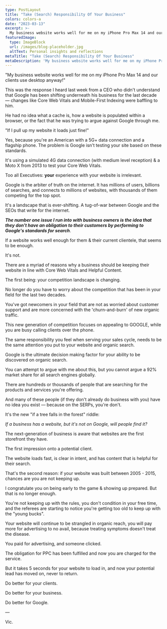 ```yaml
---
type: PostLayout
title: "Take (Search) Responsibility Of Your Business"
colors: colors-a
date: "2023-03-13"
excerpt: >-
  My business website works well for me on my iPhone Pro Max 14 and our clients use desktop anyway!...
featuredImage:
  type: ImageBlock
  url: /images/blog-placeholder.jpg
  altText: Personal insights and reflections
metaTitle: "Take (Search) Responsibility Of Your Business"
metaDescription: 'My business website works well for me on my iPhone Pro Max 14 and our clients use desktop anyway!...'
---
```

"My business website works well for me on my iPhone Pro Max 14 and our clients use desktop anyway!"

This was the response I heard last week from a CEO who didn't understand that Google has been shifting underneath his business for the last decade — changes like Core Web Vitals and Mobile-First Indexing were baffling to him.

He had no idea what a cache is, how a website is populated within a browser, or the fact that he was trying to argue against Google through me.

"If I pull up my website it loads just fine!"

Yes, because you're an American with a 5G+ data connection and a flagship phone. The problem is Google isn't testing your site based on these standards.

It's using a simulated 4G data connection (with medium level reception) & a Moto X from 2013 to test your Core Web Vitals.

Too all Executives: **your** experience with your website is irrelevant.

Google is the arbiter of truth on the internet. It has millions of users, billions of searches, and connects to millions of websites, with thousands of them competing for the top spot.

It's a landscape that is ever-shifting. A tug-of-war between Google and the SEOs that write for the internet.

***The number one issue I run into with business owners is the idea that they don't have an obligation to their customers by performing to Google's standards for search***.

If a website works well enough for them & their current clientele, that seems to be enough.

It's not.

There are a myriad of reasons why a business should be keeping their website in line with Core Web Vitals and Helpful Content.

The first being: your competition landscape is changing.

No longer do you have to worry about the competition that has been in your field for the last two decades.

You've got newcomers in your field that are not as worried about customer support and are more concerned with the 'churn-and-burn' of new organic traffic.

This new generation of competition focuses on appealing to GOOGLE, while you are busy calling clients over the phone.

The same responsibility you feel when serving your sales cycle, needs to be the same attention you put to your website and organic search.

Google is the ultimate decision making factor for your ability to be discovered on organic search.

You can attempt to argue with me about this, but you cannot argue a 92% market share for all search engines globally.

There are hundreds or thousands of people that are searching for the products and services you're offering.

And many of these people (if they don't already do business with you) have no idea you exist — because on the SERPs, you're don't.

It's the new "if a tree falls in the forest" riddle:

*If a business has a website, but it's not on Google, will people find it?*

The next-generation of business is aware that websites are the first storefront they have.

The first impression onto a potential client.

The website loads fast, is clear in intent, and has content that is helpful for their search.

That's the second reason: if your website was built between 2005 - 2015, chances are you are not keeping up.

I congratulate you on being early to the game & showing up prepared. But that is no longer enough.

You're not keeping up with the rules, you don't condition in your free time, and the referees are starting to notice you're getting too old to keep up with the "young bucks".

Your website will continue to be strangled in organic reach, you will pay more for advertising to no avail, because treating symptoms doesn't treat the disease.

You paid for advertising, and someone clicked.

The obligation for PPC has been fulfilled and now you are charged for the service.

But it takes 5 seconds for your website to load in, and now your potential lead has moved on, never to return.

Do better for your clients.

Do better for your business.

Do better for Google.

—

Vic.